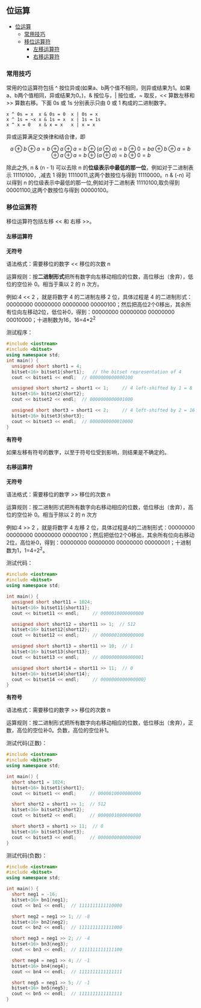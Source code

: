 ## 位运算

<!-- TOC -->

- [位运算](#位运算)
  - [常用技巧](#常用技巧)
  - [移位运算符](#移位运算符)
    - [左移运算符](#左移运算符)
    - [右移运算符](#右移运算符)

<!-- /TOC -->

### 常用技巧

常用的位运算符包括 ^ 按位异或(如果a、b两个值不相同，则异或结果为1。如果a、b两个值相同，异或结果为0。)，& 按位与，| 按位或，~ 取反，<< 算数左移和 >> 算数右移。下面 0s 或 1s 分别表示只由 0 或 1 构成的二进制数字。

```
x ^ 0s = x  x & 0s = 0  x | 0s = x
x ^ 1s = ~x x & 1s = x  x | 1s = 1s
x ^ x = 0   x & x = x   x | x = x
```


异或运算满足交换律和结合律，即 

$$
a \oplus b \oplus a=b \oplus a \oplus a=b \oplus (a \oplus a)=b \oplus0=ba⊕b⊕a=b⊕a⊕a=b⊕(a⊕a)=b⊕0=b
$$

除此之外, n & (n - 1) 可以去除 n 的**位级表示中最低的那一位**，例如对于二进制表示 11110100，,减去 1 得到 11110011,这两个数按位与得到 11110000。n & (-n) 可以得到 n 的位级表示中最低的那一位,例如对于二进制表 11110100,取负得到 00001100,这两个数按位与得到 00000100。

### 移位运算符

移位运算符包括左移 << 和 右移 >>。

#### 左移运算符

**无符号**

语法格式：需要移位的数字 << 移位的次数 n

运算规则：按**二进制形式**把所有数字向左移动相应的位数，高位移出（舍弃），低位的空位补 0。相当于乘以 2 的 n 次方。

例如:4 << 2 ，就是将数字 4 的二进制左移 2 位，具体过程是 4 的二进制形式：00000000 00000000 00000000 00000100；然后把高位2个0移出，其余所有位向左移动2位，低位补0，得到：00000000 00000000 00000000 00010000；十进制数为16，16=4*2<sup>2</sup>

测试程序：

```c++
#include <iostream>
#include <bitset>
using namespace std;
int main() {
  unsigned short short1 = 4;    
  bitset<16> bitset1{short1};   // the bitset representation of 4
  cout << bitset1 << endl;  // 0000000000000100

  unsigned short short2 = short1 << 1;     // 4 left-shifted by 1 = 8
  bitset<16> bitset2{short2};
  cout << bitset2 << endl;  // 0000000000001000

  unsigned short short3 = short1 << 2;     // 4 left-shifted by 2 = 16
  bitset<16> bitset3{short3};
  cout << bitset3 << endl;  // 0000000000010000
}
```

**有符号**

如果左移有符号的数字，以至于符号位受到影响，则结果是不确定的。

#### 右移运算符

**无符号**

语法格式：需要移位的数字 >> 移位的次数 n

运算规则：按二进制形式把所有数字向右移动相应的位数，低位移出（舍弃），高位的空位补 0。相当于除以 2 的 n 次方

例如:4 >> 2 ，就是将数字 4 左移 2 位，具体过程是4的二进制形式：00000000 00000000 00000000 00000100；然后把低位2个0移出，其余所有位向右移动2位，高位补0，得到：00000000 00000000 00000000 00000001；十进制数为1，1=4÷2<sup>2</sup>。

测试代码：

```c++
#include <iostream>
#include <bitset>
using namespace std;

int main() {
  unsigned short short11 = 1024;
  bitset<16> bitset11{short11};
  cout << bitset11 << endl;     // 0000010000000000

  unsigned short short12 = short11 >> 1;  // 512
  bitset<16> bitset12{short12};
  cout << bitset12 << endl;     // 0000001000000000

  unsigned short short13 = short11 >> 10;  // 1
  bitset<16> bitset13{short13};
  cout << bitset13 << endl;     // 0000000000000001

  unsigned short short14 = short11 >> 11;  // 0
  bitset<16> bitset14{short14};
  cout << bitset14 << endl;     // 0000000000000000}
}
```

**有符号**

语法格式：需要移位的数字 >> 移位的次数 n

运算规则：按二进制形式把所有数字向右移动相应的位数，低位移出（舍弃），正数，高位的空位补0。负数，高位的空位补1。

测试代码(正数)：

```c++
#include <iostream>
#include <bitset>
using namespace std;

int main() {
  short short1 = 1024;
  bitset<16> bitset1{short1};
  cout << bitset1 << endl;     // 0000010000000000

  short short2 = short1 >> 1;  // 512
  bitset<16> bitset2{short2};
  cout << bitset2 << endl;     // 0000001000000000

  short short3 = short1 >> 11;  // 0
  bitset<16> bitset3{short3};   
  cout << bitset3 << endl;     // 0000000000000000
}
```

测试代码(负数)：

```c++
#include <iostream>
#include <bitset>
using namespace std;

int main() {
  short neg1 = -16;
  bitset<16> bn1{neg1};
  cout << bn1 << endl;  // 1111111111110000

  short neg2 = neg1 >> 1; // -8
  bitset<16> bn2{neg2};
  cout << bn2 << endl;  // 1111111111111000

  short neg3 = neg1 >> 2; // -4
  bitset<16> bn3{neg3};
  cout << bn3 << endl;  // 1111111111111100

  short neg4 = neg1 >> 4; // -1
  bitset<16> bn4{neg4};    
  cout << bn4 << endl;  // 1111111111111111

  short neg5 = neg1 >> 5; // -1 
  bitset<16> bn5{neg5};    
  cout << bn5 << endl;  // 1111111111111111
}
```
